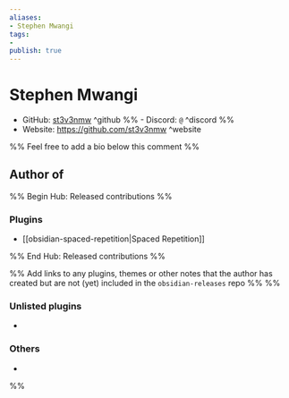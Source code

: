 ```yaml
---
aliases:
- Stephen Mwangi
tags: 
- 
publish: true
---
```


# Stephen Mwangi

- GitHub: [st3v3nmw](https://github.com/st3v3nmw/) ^github
%% - Discord: `@` ^discord %%
- Website: <https://github.com/st3v3nmw> ^website
<!-- - [[Publish sites|Publish site]]: ^publish -->

%% Feel free to add a bio below this comment %%


## Author of

%% Begin Hub: Released contributions %%
### Plugins
- [[obsidian-spaced-repetition|Spaced Repetition]]

%% End Hub: Released contributions %%

%% Add links to any plugins, themes or other notes that the author has created but are not (yet) included in the `obsidian-releases` repo %%
%%
### Unlisted plugins

- 

### Others

- 
%%

<!--
## Sponsor this author

- [[GitHub sponsors]]: [Sponsor @st3v3nmw on GitHub Sponsors](https://github.com/sponsors/st3v3nmw) ^github-sponsor
- [[Buy me a coffee]]: ^buy-me-a-coffee
- [[PayPal]]: ^paypal
- [[Patreon]]: ^patreon

-->

<!--
## Follow this author

- [[YouTube Channels|On YouTube]]: ^youtube
- Twitter: ^twitter
- ...
-->